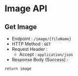 # Image API

## Get Image

+ Endpoint : ``/image/{fileName}``
+ HTTP Method : `GET`
+ Request Header :
  + Accept : `application/json`
+ Response Body (Success) :

``
    return image
``
